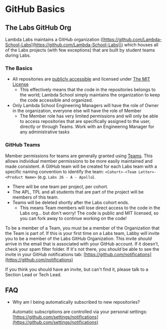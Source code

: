 # GitHub Basics

## The Labs GitHub Org

Lambda Labs maintains a GitHub organization \([https://github.com/Lambda-School-Labs](https://github.com/Lambda-School-Labs)\) which houses all of the Labs projects \(with few exceptions\) that are built by student teams during Labs.

### The Basics

* All repositories are [publicly accessible](https://help.github.com/en/github/administering-a-repository/setting-repository-visibility) and licensed under [The MIT License](https://opensource.org/licenses/MIT)
  * This effectively means that the code in the repositories belongs to the world; Lambda School simply maintains the organization to keep the code accessible and organized.
* Only Lambda School Engineering Managers will have the role of Owner in the organization, everyone else will have the role of Member
  * The Member role has very limited permissions and will only be able to access repositories that are specifically assigned to the user, directly or through Teams. Work with an Engineering Manager for any administrative tasks

### GitHub Teams

Member permissions for teams are generally granted using [Teams](https://help.github.com/en/github/setting-up-and-managing-organizations-and-teams/organizing-members-into-teams). This allows individual member permissions to be more easily maintained and made consistent. A GitHub team will be created for each Labs team with a specific naming convention to identify the team: `<Cohort>-<Team Letter>-<Product Name>` \(e.g. `Labs 26 - A - Apollo`\).

* There will be one team per project, per cohort.
* The APL, TPL and all students that are part of the project will be members of this team.
* Teams will be deleted shortly after the Labs cohort ends.
  * This means Team members will lose direct access to the code in the Labs org... but don't worry! The code is public and MIT licensed, so you can fork away to continue working on the code!

To be a member of a Team, you must be a member of the Organization that the Team is part of. If this is your first time on a Labs team, Labby will invite you to be a member of the Labs GitHub Organization. This invite _should_ arrive in the email that is associated with your GitHub account. If it doesn't, check your spam filter folder. If it's not there, you _should_ be able to see the invite in your GitHub notifications tab: [https://github.com/notifications](https://github.com/notifications)

If you think you should have an invite, but can't find it, please talk to a Section Lead or Tech Lead.

## FAQ

* Why am I being automatically subscribed to new repositories?

  Automatic subscriptions are controlled via your personal settings: [https://github.com/settings/notifications](https://github.com/settings/notifications)

